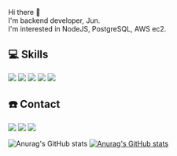 Hi there 👋 <br/>
I'm backend developer, Jun.<br/>
I'm interested in NodeJS, PostgreSQL, AWS ec2.<br/>

<!--
**Juzdalua/Juzdalua** is a ✨ _special_ ✨ repository because its `README.md` (this file) appears on your GitHub profile.

Here are some ideas to get you started:

- 🔭 I’m currently working on ...
- 🌱 I’m currently learning ...
- 👯 I’m looking to collaborate on ...
- 🤔 I’m looking for help with ...
- 💬 Ask me about ...
- 📫 How to reach me: ...
- 😄 Pronouns: ...
- ⚡ Fun fact: ...
-->

## 💻 Skills
<img src="https://img.shields.io/badge/React-61DAFB?style=flat-square&logo=React&logoColor=white"/> <img src="https://img.shields.io/badge/Node.js-339933?style=flat-square&logo=Node.js&logoColor=white"/> <img src="https://img.shields.io/badge/PostgreSQL-4169E1?style=flat-square&logo=PostgreSQL&logoColor=white"/> <img src="https://img.shields.io/badge/MongoDB-47A248?style=flat-square&logo=MongoDB&logoColor=white"/>
<img src="https://img.shields.io/badge/Amazon AWS-232F3E?style=flat-square&logo=Amazon AWS&logoColor=white"/>
<br/>

## ☎️ Contact
<a href="https://www.linkedin.com/in/%EC%A4%80-%EA%B9%80-05666a217" target="_blank"><img style="" src="https://img.shields.io/badge/LinedIn-0A66C2?style=flat-square&logo=LinkedIn&logoColor=white"/></a>
<a href="http://juzdalua.tistory.com" target="_blank"><img src="https://img.shields.io/badge/Blog-ED1C24?style=flat-square&logo=Bitdefender&logoColor=white"/></a>
<a href="http://instagram.com/juzdalua" target="_blank"><img src="https://img.shields.io/badge/Instagram-E4405F?style=flat-square&logo=Instagram&logoColor=white"/></a>
<br/>

![Anurag's GitHub stats](https://github-readme-stats.vercel.app/api?username=Juzdalua&show_icons=true) [![Anurag's GitHub stats](https://github-readme-stats.vercel.app/api/top-langs/?username=Juzdalua&show_icons=true&hide_border=true&title_color=004386&icon_color=004386&layout=compact)](https://github.com/Juzdalua)
